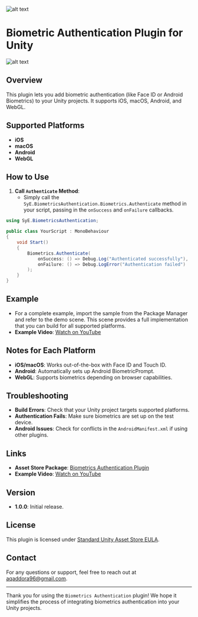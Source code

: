![alt text](https://i.ibb.co/nb1cpGT/sye-banner.png?raw=true)
# Biometric Authentication Plugin for Unity
![alt text](https://i.ibb.co/56f4d7N/cover-image.png?raw=true)
## Overview
This plugin lets you add biometric authentication (like Face ID or Android Biometrics) to your Unity projects. It supports iOS, macOS, Android, and WebGL.

## Supported Platforms
- **iOS**
- **macOS**
- **Android**
- **WebGL**

## How to Use

1. **Call `Authenticate` Method**:
   - Simply call the `SyE.BiometricsAuthentication.Biometrics.Authenticate` method in your script, passing in the `onSuccess` and `onFailure` callbacks.

```csharp
using SyE.BiometricsAuthentication;

public class YourScript : MonoBehaviour
{
    void Start()
    {
        Biometrics.Authenticate(
            onSuccess: () => Debug.Log("Authenticated successfully"),
            onFailure: () => Debug.LogError("Authentication failed")
        );
    }
}
```

## Example
- For a complete example, import the sample from the Package Manager and refer to the demo scene. This scene provides a full implementation that you can build for all supported platforms.
- **Example Video**: [Watch on YouTube](https://youtu.be/LNZqCBFtb0g)

## Notes for Each Platform
- **iOS/macOS**: Works out-of-the-box with Face ID and Touch ID.
- **Android**: Automatically sets up Android BiometricPrompt.
- **WebGL**: Supports biometrics depending on browser capabilities.

## Troubleshooting
- **Build Errors**: Check that your Unity project targets supported platforms.
- **Authentication Fails**: Make sure biometrics are set up on the test device.
- **Android Issues**: Check for conflicts in the `AndroidManifest.xml` if using other plugins.

## Links
- **Asset Store Package**: [Biometrics Authentication Plugin](https://assetstore.unity.com/packages/slug/293752)
- **Example Video**: [Watch on YouTube](https://youtu.be/LNZqCBFtb0g)

## Version
- **1.0.0**: Initial release.

## License

This plugin is licensed under [Standard Unity Asset Store EULA](https://unity.com/legal/as-terms).

## Contact

For any questions or support, feel free to reach out at [aqaddora96@gmail.com](mailto:aqaddora96@gmail.com).

---

Thank you for using the `Biometrics Authentication` plugin! We hope it simplifies the process of integrating biometrics authentication into your Unity projects.
